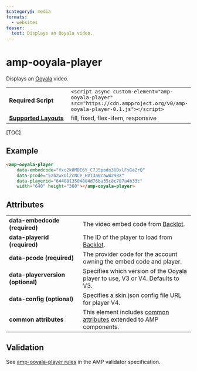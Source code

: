 ```yaml
---
$category@: media
formats:
  - websites
teaser:
  text: Displays an Ooyala video.
---
```

<!---
Copyright 2016 The AMP HTML Authors. All Rights Reserved.

Licensed under the Apache License, Version 2.0 (the "License");
you may not use this file except in compliance with the License.
You may obtain a copy of the License at

      http://www.apache.org/licenses/LICENSE-2.0

Unless required by applicable law or agreed to in writing, software
distributed under the License is distributed on an "AS-IS" BASIS,
WITHOUT WARRANTIES OR CONDITIONS OF ANY KIND, either express or implied.
See the License for the specific language governing permissions and
limitations under the License.
-->

# amp-ooyala-player

Displays an <a href="https://www.ooyala.com/">Ooyala</a> video.

<table>
  <tr>
    <td width="40%"><strong>Required Script</strong></td>
    <td><code>&lt;script async custom-element="amp-ooyala-player" src="https://cdn.ampproject.org/v0/amp-ooyala-player-0.1.js">&lt;/script></code></td>
  </tr>
  <tr>
    <td class="col-fourty"><strong><a href="https://www.ampproject.org/docs/guides/responsive/control_layout.html">Supported Layouts</a></strong></td>
    <td>fill, fixed, flex-item, responsive</td>
  </tr>
</table>

[TOC]

## Example

```html
<amp-ooyala-player
    data-embedcode="Vxc2k0MDE6Y_C7J5podo3UDxlFxGaZrQ"
    data-pcode="5zb2wxOlZcNCe_HVT3a6cawW298X"
    data-playerid="6440813504804d76ba35c8c787a4b33c"
    width="640" height="360"></amp-ooyala-player>
```

## Attributes

<table>
  <tr>
    <td width="40%"><strong>data-embedcode (required)</strong></td>
    <td>The video embed code from <a href="https://backlot.ooyala.com">Backlot</a>.</td>
  </tr>
  <tr>
    <td width="40%"><strong>data-playerid (required)</strong></td>
    <td>The ID of the player to load from <a href="https://backlot.ooyala.com">Backlot</a>.</td>
  </tr>
  <tr>
    <td width="40%"><strong>data-pcode (required)</strong></td>
    <td>The provider code for the account owning the embed code and player.</td>
  </tr>
  <tr>
    <td width="40%"><strong>data-playerversion (optional)</strong></td>
    <td>Specifies which version of the Ooyala player to use, V3 or V4. Defaults to V3.</td>
  </tr>
  <tr>
    <td width="40%"><strong>data-config (optional)</strong></td>
    <td>Specifies a skin.json config file URL for player V4.</td>
  </tr>
  <tr>
    <td width="40%"><strong>common attributes</strong></td>
    <td>This element includes <a href="https://www.ampproject.org/docs/reference/common_attributes">common attributes</a> extended to AMP components.</td>
  </tr>
</table>


## Validation

See [amp-ooyala-player rules](https://github.com/ampproject/amphtml/blob/master/extensions/amp-ooyala-player/validator-amp-ooyala-player.protoascii) in the AMP validator specification.
